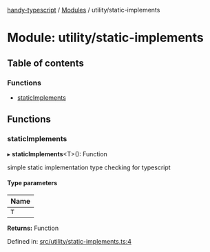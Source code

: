 [handy-typescript](../README.md) / [Modules](../modules.md) / utility/static-implements

# Module: utility/static-implements

## Table of contents

### Functions

- [staticImplements](utility_static_implements.md#staticimplements)

## Functions

### staticImplements

▸ **staticImplements**<T\>(): Function

simple static implementation type checking for typescript

#### Type parameters

| Name |
| :------ |
| `T` |

**Returns:** Function

Defined in: [src/utility/static-implements.ts:4](https://github.com/robbiemu/handy-typescript/blob/36c23cf/src/utility/static-implements.ts#L4)
